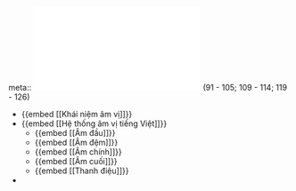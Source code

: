 meta:: ![Giáo-trình-Cơ-sở-ngôn-ngữ-học-và-tiếng-Việt_-Phần-1.pdf](../assets/Giáo-trình-Cơ-sở-ngôn-ngữ-học-và-tiếng-Việt_-Phần-1_1015229_(1)_1675200313116_0.pdf) (91 - 105; 109 - 114; 119 - 126)

- {{embed [[Khái niệm âm vị]]}}
- {{embed [[Hệ thống âm vị tiếng Việt]]}}
	- {{embed [[Âm đầu]]}}
	- {{embed [[Âm đệm]]}}
	- {{embed [[Âm chính]]}}
	- {{embed [[Âm cuối]]}}
	- {{embed [[Thanh điệu]]}}
-